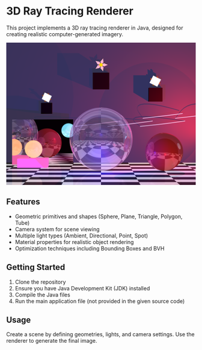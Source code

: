 # 3D Ray Tracing Renderer

This project implements a 3D ray tracing renderer in Java, designed for creating realistic computer-generated imagery.

![Final Image with 9 samples](images/0Final%20Image%20with%209%20sample%20.png)

## Features

- Geometric primitives and shapes (Sphere, Plane, Triangle, Polygon, Tube)
- Camera system for scene viewing
- Multiple light types (Ambient, Directional, Point, Spot)
- Material properties for realistic object rendering
- Optimization techniques including Bounding Boxes and BVH

## Getting Started

1. Clone the repository
2. Ensure you have Java Development Kit (JDK) installed
3. Compile the Java files
4. Run the main application file (not provided in the given source code)

## Usage

Create a scene by defining geometries, lights, and camera settings. Use the renderer to generate the final image.
